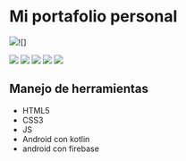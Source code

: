 # Mi portafolio personal
![](https://2.bp.blogspot.com/-qdoWOU--5b0/W38YB4bd-nI/AAAAAAAAFr0/xio6_IvGs6kuz-IB8CuCGws9DP0saZNrgCLcBGAs/s1600/10%2Btecnicas%2Bde%2Bestimaci%25C3%25B3n%2Bde%2Bsoftware.jpg)![]

![](https://img.shields.io/github/forks/pandao/editor.md.svg) ![](https://img.shields.io/github/tag/pandao/editor.md.svg) ![](https://img.shields.io/github/release/pandao/editor.md.svg) ![](https://img.shields.io/github/issues/pandao/editor.md.svg) ![](https://img.shields.io/bower/v/editor.md.svg)
## Manejo de herramientas
* HTML5
* CSS3
* JS
* Android con kotlin
* android con firebase